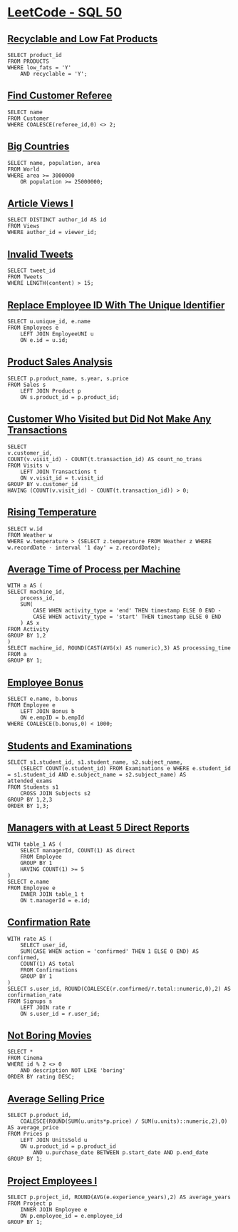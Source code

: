 # [LeetCode - SQL 50](https://leetcode.com/studyplan/top-sql-50/)

## [Recyclable and Low Fat Products](https://leetcode.com/problems/recyclable-and-low-fat-products/description/?envType=study-plan-v2&envId=top-sql-50)
```
SELECT product_id
FROM PRODUCTS
WHERE low_fats = 'Y'
    AND recyclable = 'Y';
```

## [Find Customer Referee](https://leetcode.com/problems/find-customer-referee/description/?envType=study-plan-v2&envId=top-sql-50)
```
SELECT name
FROM Customer
WHERE COALESCE(referee_id,0) <> 2;
```

## [Big Countries](https://leetcode.com/problems/big-countries/submissions/1151532070/?envType=study-plan-v2&envId=top-sql-50)
```
SELECT name, population, area
FROM World
WHERE area >= 3000000
    OR population >= 25000000;
```

## [Article Views I](https://leetcode.com/problems/article-views-i/?envType=study-plan-v2&envId=top-sql-50)
```
SELECT DISTINCT author_id AS id
FROM Views
WHERE author_id = viewer_id;
```

## [Invalid Tweets](https://leetcode.com/problems/invalid-tweets/?envType=study-plan-v2&envId=top-sql-50)
```
SELECT tweet_id
FROM Tweets
WHERE LENGTH(content) > 15;
```

## [Replace Employee ID With The Unique Identifier](https://leetcode.com/problems/replace-employee-id-with-the-unique-identifier/description/?envType=study-plan-v2&envId=top-sql-50)
```
SELECT u.unique_id, e.name
FROM Employees e
    LEFT JOIN EmployeeUNI u
    ON e.id = u.id;
```

## [Product Sales Analysis](https://leetcode.com/problems/product-sales-analysis-i/description/?envType=study-plan-v2&envId=top-sql-50)
```
SELECT p.product_name, s.year, s.price
FROM Sales s
    LEFT JOIN Product p
    ON s.product_id = p.product_id;
```

## [Customer Who Visited but Did Not Make Any Transactions](https://leetcode.com/problems/customer-who-visited-but-did-not-make-any-transactions/description/?envType=study-plan-v2&envId=top-sql-50)
```
SELECT
v.customer_id,
COUNT(v.visit_id) - COUNT(t.transaction_id) AS count_no_trans
FROM Visits v
    LEFT JOIN Transactions t
    ON v.visit_id = t.visit_id
GROUP BY v.customer_id
HAVING (COUNT(v.visit_id) - COUNT(t.transaction_id)) > 0;
```

## [Rising Temperature](https://leetcode.com/problems/rising-temperature/description/?envType=study-plan-v2&envId=top-sql-50)
```
SELECT w.id
FROM Weather w
WHERE w.temperature > (SELECT z.temperature FROM Weather z WHERE w.recordDate - interval '1 day' = z.recordDate);
```

## [Average Time of Process per Machine](https://leetcode.com/problems/average-time-of-process-per-machine/?envType=study-plan-v2&envId=top-sql-50)
```
WITH a AS (
SELECT machine_id,
    process_id,
    SUM(
        CASE WHEN activity_type = 'end' THEN timestamp ELSE 0 END -
        CASE WHEN activity_type = 'start' THEN timestamp ELSE 0 END
    ) AS x
FROM Activity
GROUP BY 1,2
)
SELECT machine_id, ROUND(CAST(AVG(x) AS numeric),3) AS processing_time
FROM a
GROUP BY 1;
```

## [Employee Bonus](https://leetcode.com/problems/employee-bonus/description/?envType=study-plan-v2&envId=top-sql-50)
```
SELECT e.name, b.bonus
FROM Employee e
    LEFT JOIN Bonus b
    ON e.empID = b.empId
WHERE COALESCE(b.bonus,0) < 1000;
```

## [Students and Examinations](https://leetcode.com/problems/students-and-examinations/description/?envType=study-plan-v2&envId=top-sql-50)
```
SELECT s1.student_id, s1.student_name, s2.subject_name,
    (SELECT COUNT(e.student_id) FROM Examinations e WHERE e.student_id = s1.student_id AND e.subject_name = s2.subject_name) AS attended_exams
FROM Students s1
    CROSS JOIN Subjects s2
GROUP BY 1,2,3
ORDER BY 1,3;
```

## [Managers with at Least 5 Direct Reports](https://leetcode.com/problems/managers-with-at-least-5-direct-reports/description/?envType=study-plan-v2&envId=top-sql-50)
```
WITH table_1 AS (
    SELECT managerId, COUNT(1) AS direct
    FROM Employee
    GROUP BY 1
    HAVING COUNT(1) >= 5
)
SELECT e.name
FROM Employee e
    INNER JOIN table_1 t
    ON t.managerId = e.id;
```

## [Confirmation Rate](https://leetcode.com/problems/confirmation-rate/description/?envType=study-plan-v2&envId=top-sql-50)
```
WITH rate AS (
    SELECT user_id,
    SUM(CASE WHEN action = 'confirmed' THEN 1 ELSE 0 END) AS confirmed,
    COUNT(1) AS total
    FROM Confirmations
    GROUP BY 1
)
SELECT s.user_id, ROUND(COALESCE(r.confirmed/r.total::numeric,0),2) AS confirmation_rate
FROM Signups s
    LEFT JOIN rate r
    ON s.user_id = r.user_id;
```

## [Not Boring Movies](https://leetcode.com/problems/not-boring-movies/?envType=study-plan-v2&envId=top-sql-50)
```
SELECT *
FROM Cinema
WHERE id % 2 <> 0
    AND description NOT LIKE 'boring'
ORDER BY rating DESC;
```

## [Average Selling Price](https://leetcode.com/problems/average-selling-price/description/?envType=study-plan-v2&envId=top-sql-50)
```
SELECT p.product_id,
    COALESCE(ROUND(SUM(u.units*p.price) / SUM(u.units)::numeric,2),0) AS average_price
FROM Prices p
    LEFT JOIN UnitsSold u
    ON u.product_id = p.product_id
        AND u.purchase_date BETWEEN p.start_date AND p.end_date 
GROUP BY 1;
```

## [Project Employees I](https://leetcode.com/problems/project-employees-i/description/?envType=study-plan-v2&envId=top-sql-50)
```
SELECT p.project_id, ROUND(AVG(e.experience_years),2) AS average_years
FROM Project p
    INNER JOIN Employee e
    ON p.employee_id = e.employee_id
GROUP BY 1;
```

## []()
```

```